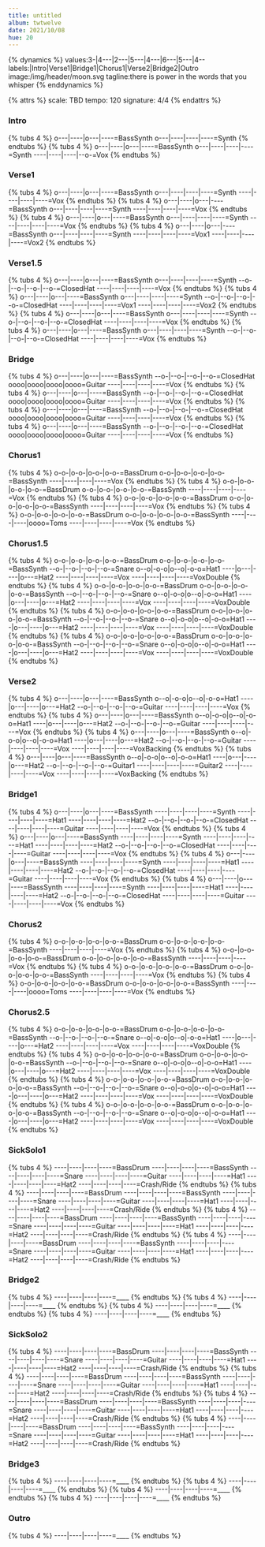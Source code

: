 ```yaml
---
title: untitled
album: twtwelve
date: 2021/10/08
hue: 20
---
```


{% dynamics %}
values:3-|4---\|2---|5---\|4---|6---|5---\|4--
labels:|Intro|Verse1|Bridge1|Chorus1|Verse2|Bridge2|Outro
image:/img/header/moon.svg
tagline:there is power in the words that you whisper
{% enddynamics %}
<!-- more -->

{% attrs %}
scale: TBD
tempo: 120
signature: 4/4
{% endattrs %}


### Intro
{% tubs 4 %}
o---|----|o---|----=BassSynth
o---|----|----|----=Synth
{% endtubs %}
{% tubs 4 %}
o---|----|o---|----=BassSynth
o---|----|----|----=Synth
----|----|----|--o-=Vox
{% endtubs %}

### Verse1
{% tubs 4 %}
o---|----|o---|----=BassSynth
o---|----|----|----=Synth
----|----|----|----=Vox
{% endtubs %}
{% tubs 4 %}
o---|----|o---|----=BassSynth
o---|----|----|----=Synth
----|----|----|----=Vox
{% endtubs %}
{% tubs 4 %}
o---|----|o---|----=BassSynth
o---|----|----|----=Synth
----|----|----|----=Vox
{% endtubs %}
{% tubs 4 %}
o---|----|o---|----=BassSynth
o---|----|----|----=Synth
----|----|----|----=Vox1
----|----|----|----=Vox2
{% endtubs %}

### Verse1.5
{% tubs 4 %}
o---|----|o---|----=BassSynth
o---|----|----|----=Synth
--o-|--o-|--o-|--o-=ClosedHat
----|----|----|----=Vox
{% endtubs %}
{% tubs 4 %}
o---|----|o---|----=BassSynth
o---|----|----|----=Synth
--o-|--o-|--o-|--o-=ClosedHat
----|----|----|----=Vox1
----|----|----|----=Vox2
{% endtubs %}
{% tubs 4 %}
o---|----|o---|----=BassSynth
o---|----|----|----=Synth
--o-|--o-|--o-|--o-=ClosedHat
----|----|----|----=Vox
{% endtubs %}
{% tubs 4 %}
o---|----|o---|----=BassSynth
o---|----|----|----=Synth
--o-|--o-|--o-|--o-=ClosedHat
----|----|----|----=Vox
{% endtubs %}

### Bridge
{% tubs 4 %}
o---|----|o---|----=BassSynth
--o-|--o-|--o-|--o-=ClosedHat
oooo|oooo|oooo|oooo=Guitar
----|----|----|----=Vox
{% endtubs %}
{% tubs 4 %}
o---|----|o---|----=BassSynth
--o-|--o-|--o-|--o-=ClosedHat
oooo|oooo|oooo|oooo=Guitar
----|----|----|----=Vox
{% endtubs %}
{% tubs 4 %}
o---|----|o---|----=BassSynth
--o-|--o-|--o-|--o-=ClosedHat
oooo|oooo|oooo|oooo=Guitar
----|----|----|----=Vox
{% endtubs %}
{% tubs 4 %}
o---|----|o---|----=BassSynth
--o-|--o-|--o-|--o-=ClosedHat
oooo|oooo|oooo|oooo=Guitar
----|----|----|----=Vox
{% endtubs %}

### Chorus1
{% tubs 4 %}
o-o-|o-o-|o-o-|o-o-=BassDrum
o-o-|o-o-|o-o-|o-o-=BassSynth
----|----|----|----=Vox
{% endtubs %}
{% tubs 4 %}
o-o-|o-o-|o-o-|o-o-=BassDrum
o-o-|o-o-|o-o-|o-o-=BassSynth
----|----|----|----=Vox
{% endtubs %}
{% tubs 4 %}
o-o-|o-o-|o-o-|o-o-=BassDrum
o-o-|o-o-|o-o-|o-o-=BassSynth
----|----|----|----=Vox
{% endtubs %}
{% tubs 4 %}
o-o-|o-o-|o-o-|o-o-=BassDrum
o-o-|o-o-|o-o-|o-o-=BassSynth
----|----|----|oooo=Toms
----|----|----|----=Vox
{% endtubs %}

### Chorus1.5
{% tubs 4 %}
o-o-|o-o-|o-o-|o-o-=BassDrum
o-o-|o-o-|o-o-|o-o-=BassSynth
--o-|--o-|--o-|--o-=Snare
o--o|-o-o|o--o|-o-o=Hat1
----|o---|----|o---=Hat2
----|----|----|----=Vox
----|----|----|----=VoxDouble
{% endtubs %}
{% tubs 4 %}
o-o-|o-o-|o-o-|o-o-=BassDrum
o-o-|o-o-|o-o-|o-o-=BassSynth
--o-|--o-|--o-|--o-=Snare
o--o|-o-o|o--o|-o-o=Hat1
----|o---|----|o---=Hat2
----|----|----|----=Vox
----|----|----|----=VoxDouble
{% endtubs %}
{% tubs 4 %}
o-o-|o-o-|o-o-|o-o-=BassDrum
o-o-|o-o-|o-o-|o-o-=BassSynth
--o-|--o-|--o-|--o-=Snare
o--o|-o-o|o--o|-o-o=Hat1
----|o---|----|o---=Hat2
----|----|----|----=Vox
----|----|----|----=VoxDouble
{% endtubs %}
{% tubs 4 %}
o-o-|o-o-|o-o-|o-o-=BassDrum
o-o-|o-o-|o-o-|o-o-=BassSynth
--o-|--o-|--o-|--o-=Snare
o--o|-o-o|o--o|-o-o=Hat1
----|o---|----|o---=Hat2
----|----|----|----=Vox
----|----|----|----=VoxDouble
{% endtubs %}

### Verse2
{% tubs 4 %}
o---|----|o---|----=BassSynth
o--o|-o-o|o--o|-o-o=Hat1
----|o---|----|o---=Hat2
--o-|--o-|--o-|--o-=Guitar
----|----|----|----=Vox
{% endtubs %}
{% tubs 4 %}
o---|----|o---|----=BassSynth
o--o|-o-o|o--o|-o-o=Hat1
----|o---|----|o---=Hat2
--o-|--o-|--o-|--o-=Guitar
----|----|----|----=Vox
{% endtubs %}
{% tubs 4 %}
o---|----|o---|----=BassSynth
o--o|-o-o|o--o|-o-o=Hat1
----|o---|----|o---=Hat2
--o-|--o-|--o-|--o-=Guitar
----|----|----|----=Vox
----|----|----|----=VoxBacking
{% endtubs %}
{% tubs 4 %}
o---|----|o---|----=BassSynth
o--o|-o-o|o--o|-o-o=Hat1
----|o---|----|o---=Hat2
--o-|--o-|--o-|--o-=Guitar1
----|----|----|----=Guitar2
----|----|----|----=Vox
----|----|----|----=VoxBacking
{% endtubs %}

### Bridge1
{% tubs 4 %}
o---|----|o---|----=BassSynth
----|----|----|----=Synth
----|----|----|----=Hat1
----|----|----|----=Hat2
--o-|--o-|--o-|--o-=ClosedHat
----|----|----|----=Guitar
----|----|----|----=Vox
{% endtubs %}
{% tubs 4 %}
o---|----|o---|----=BassSynth
----|----|----|----=Synth
----|----|----|----=Hat1
----|----|----|----=Hat2
--o-|--o-|--o-|--o-=ClosedHat
----|----|----|----=Guitar
----|----|----|----=Vox
{% endtubs %}
{% tubs 4 %}
o---|----|o---|----=BassSynth
----|----|----|----=Synth
----|----|----|----=Hat1
----|----|----|----=Hat2
--o-|--o-|--o-|--o-=ClosedHat
----|----|----|----=Guitar
----|----|----|----=Vox
{% endtubs %}
{% tubs 4 %}
o---|----|o---|----=BassSynth
----|----|----|----=Synth
----|----|----|----=Hat1
----|----|----|----=Hat2
--o-|--o-|--o-|--o-=ClosedHat
----|----|----|----=Guitar
----|----|----|----=Vox
{% endtubs %}

### Chorus2
{% tubs 4 %}
o-o-|o-o-|o-o-|o-o-=BassDrum
o-o-|o-o-|o-o-|o-o-=BassSynth
----|----|----|----=Vox
{% endtubs %}
{% tubs 4 %}
o-o-|o-o-|o-o-|o-o-=BassDrum
o-o-|o-o-|o-o-|o-o-=BassSynth
----|----|----|----=Vox
{% endtubs %}
{% tubs 4 %}
o-o-|o-o-|o-o-|o-o-=BassDrum
o-o-|o-o-|o-o-|o-o-=BassSynth
----|----|----|----=Vox
{% endtubs %}
{% tubs 4 %}
o-o-|o-o-|o-o-|o-o-=BassDrum
o-o-|o-o-|o-o-|o-o-=BassSynth
----|----|----|oooo=Toms
----|----|----|----=Vox
{% endtubs %}

### Chorus2.5
{% tubs 4 %}
o-o-|o-o-|o-o-|o-o-=BassDrum
o-o-|o-o-|o-o-|o-o-=BassSynth
--o-|--o-|--o-|--o-=Snare
o--o|-o-o|o--o|-o-o=Hat1
----|o---|----|o---=Hat2
----|----|----|----=Vox
----|----|----|----=VoxDouble
{% endtubs %}
{% tubs 4 %}
o-o-|o-o-|o-o-|o-o-=BassDrum
o-o-|o-o-|o-o-|o-o-=BassSynth
--o-|--o-|--o-|--o-=Snare
o--o|-o-o|o--o|-o-o=Hat1
----|o---|----|o---=Hat2
----|----|----|----=Vox
----|----|----|----=VoxDouble
{% endtubs %}
{% tubs 4 %}
o-o-|o-o-|o-o-|o-o-=BassDrum
o-o-|o-o-|o-o-|o-o-=BassSynth
--o-|--o-|--o-|--o-=Snare
o--o|-o-o|o--o|-o-o=Hat1
----|o---|----|o---=Hat2
----|----|----|----=Vox
----|----|----|----=VoxDouble
{% endtubs %}
{% tubs 4 %}
o-o-|o-o-|o-o-|o-o-=BassDrum
o-o-|o-o-|o-o-|o-o-=BassSynth
--o-|--o-|--o-|--o-=Snare
o--o|-o-o|o--o|-o-o=Hat1
----|o---|----|o---=Hat2
----|----|----|----=Vox
----|----|----|----=VoxDouble
{% endtubs %}

### SickSolo1
{% tubs 4 %}
----|----|----|----=BassDrum
----|----|----|----=BassSynth
----|----|----|----=Snare
----|----|----|----=Guitar
----|----|----|----=Hat1
----|----|----|----=Hat2
----|----|----|----=Crash/Ride
{% endtubs %}
{% tubs 4 %}
----|----|----|----=BassDrum
----|----|----|----=BassSynth
----|----|----|----=Snare
----|----|----|----=Guitar
----|----|----|----=Hat1
----|----|----|----=Hat2
----|----|----|----=Crash/Ride
{% endtubs %}
{% tubs 4 %}
----|----|----|----=BassDrum
----|----|----|----=BassSynth
----|----|----|----=Snare
----|----|----|----=Guitar
----|----|----|----=Hat1
----|----|----|----=Hat2
----|----|----|----=Crash/Ride
{% endtubs %}
{% tubs 4 %}
----|----|----|----=BassDrum
----|----|----|----=BassSynth
----|----|----|----=Snare
----|----|----|----=Guitar
----|----|----|----=Hat1
----|----|----|----=Hat2
----|----|----|----=Crash/Ride
{% endtubs %}

### Bridge2
{% tubs 4 %}
----|----|----|----=____
{% endtubs %}
{% tubs 4 %}
----|----|----|----=____
{% endtubs %}
{% tubs 4 %}
----|----|----|----=____
{% endtubs %}
{% tubs 4 %}
----|----|----|----=____
{% endtubs %}

### SickSolo2
{% tubs 4 %}
----|----|----|----=BassDrum
----|----|----|----=BassSynth
----|----|----|----=Snare
----|----|----|----=Guitar
----|----|----|----=Hat1
----|----|----|----=Hat2
----|----|----|----=Crash/Ride
{% endtubs %}
{% tubs 4 %}
----|----|----|----=BassDrum
----|----|----|----=BassSynth
----|----|----|----=Snare
----|----|----|----=Guitar
----|----|----|----=Hat1
----|----|----|----=Hat2
----|----|----|----=Crash/Ride
{% endtubs %}
{% tubs 4 %}
----|----|----|----=BassDrum
----|----|----|----=BassSynth
----|----|----|----=Snare
----|----|----|----=Guitar
----|----|----|----=Hat1
----|----|----|----=Hat2
----|----|----|----=Crash/Ride
{% endtubs %}
{% tubs 4 %}
----|----|----|----=BassDrum
----|----|----|----=BassSynth
----|----|----|----=Snare
----|----|----|----=Guitar
----|----|----|----=Hat1
----|----|----|----=Hat2
----|----|----|----=Crash/Ride
{% endtubs %}

### Bridge3
{% tubs 4 %}
----|----|----|----=____
{% endtubs %}
{% tubs 4 %}
----|----|----|----=____
{% endtubs %}
{% tubs 4 %}
----|----|----|----=____
{% endtubs %}
{% tubs 4 %}
----|----|----|----=____
{% endtubs %}

### Outro
{% tubs 4 %}
----|----|----|----=____
{% endtubs %}